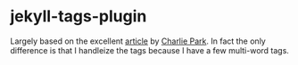 jekyll-tags-plugin
==================

Largely based on the excellent [article](http://charliepark.org/tags-in-jekyll/) by [Charlie Park](https://github.com/charliepark).
In fact the only difference is that I handleize the tags because I have a few multi-word tags. 
